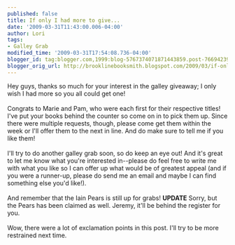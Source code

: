 ```yaml
---
published: false
title: If only I had more to give...
date: '2009-03-31T11:43:00.006-04:00'
author: Lori
tags:
- Galley Grab
modified_time: '2009-03-31T17:54:08.736-04:00'
blogger_id: tag:blogger.com,1999:blog-5767374071871443859.post-7669423973591909621
blogger_orig_url: http://brooklinebooksmith.blogspot.com/2009/03/if-only-i-had-more-to-give.html
---
```


Hey guys, thanks so much for your interest in the galley giveaway; I only wish I had more so you all could get one!<br /><br />Congrats to Marie and Pam, who were each first for their respective titles! I've put your books behind the counter so come on in to pick them up. Since there were multiple requests, though, please come get them within the week or I'll offer them to the next in line. And do make sure to tell me if you like them!<br /><br />I'll try to do another galley grab soon, so do keep an eye out! And it's great to let me know what you're interested in--please do feel free to write me with what you like so I can offer up what would be of greatest appeal (and if you were a runner-up, please do send me an email and maybe I can find something else you'd like!).<br /><br />And remember that the Iain Pears is still up for grabs! **UPDATE** Sorry, but the Pears has been claimed as well. Jeremy, it'll be behind the register for you.<br /><br />Wow, there were a lot of exclamation points in this post. I'll try to be more restrained next time.